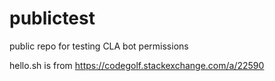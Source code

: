 # publictest
public repo for testing CLA bot permissions

hello.sh is from https://codegolf.stackexchange.com/a/22590
